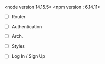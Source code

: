<node version 14.15.5>
<npm version : 6.14.11>

- [ ] Router
- [ ] Authentication
- [ ] Arch.
- [ ] Styles
- [ ] Log In / Sign Up

